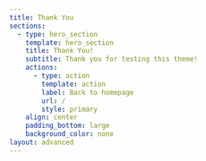 ```yaml
---
title: Thank You
sections:
  - type: hero_section
    template: hero_section
    title: Thank You!
    subtitle: Thank you for testing this theme!
    actions:
      - type: action
        template: action
        label: Back to homepage
        url: /
        style: primary
    align: center
    padding_bottom: large
    background_color: none
layout: advanced
---
```

